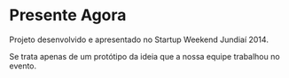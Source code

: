 # Presente Agora
Projeto desenvolvido e apresentado no Startup Weekend Jundiaí 2014.

Se trata apenas de um protótipo da ideia que a nossa equipe trabalhou no evento.